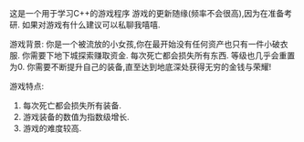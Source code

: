 这是一个用于学习C++的游戏程序
    游戏的更新随缘(频率不会很高),因为在准备考研.
    如果对游戏有什么建议可以私聊我嘻嘻.

游戏背景:
    你是一个被流放的小女孩,你在最开始没有任何资产也只有一件小破衣服.
    你需要下地下城探索赚取资金.
    每次死亡都会损失所有东西.
    等级也几乎会重置为0.
    你需要不断提升自己的装备,直至达到地底深处获得无穷的金钱与荣耀!

游戏特点:
1. 每次死亡都会损失所有装备.
2. 游戏装备的数值为指数级增长.
3. 游戏的难度较高.